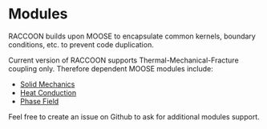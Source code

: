 # Modules

RACCOON builds upon MOOSE to encapsulate common kernels, boundary conditions, etc. to prevent
code duplication.

Current version of RACCOON supports Thermal-Mechanical-Fracture coupling only. Therefore dependent MOOSE modules include:

- [Solid Mechanics](modules/solid_mechanics/index.md)
- [Heat Conduction](modules/heat_transfer/index.md)
- [Phase Field](modules/phase_field/index.md)

Feel free to create an issue on Github to ask for additional modules support.

